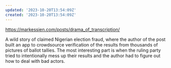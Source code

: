 ```yaml
---
updated: '2023-10-20T13:54:09Z'
created: '2023-10-20T13:54:09Z'
---
```

https://markessien.com/posts/drama_of_transcription/

A wild story of claimed Nigerian election fraud, where the author of the post built an app to crowdsource verification of the results from thousands of pictures of ballot tallies. The most interesting part is when the ruling party tried to intentionally mess up their results and the author had to figure out how to deal with bad actors.
